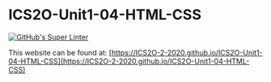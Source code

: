 # ICS2O-Unit1-04-HTML-CSS
[![GitHub's Super Linter](https://github.com/ICS2O-2-2020/ICS2O-Unit1-04-HTML-CSS/workflows/GitHub's%20Super%20Linter/badge.svg)](https://github.com/ICS2O-2-2020/ICS2O-Unit1-04-HTML-CSS/actions)

This website can be found at: [https://ICS2O-2-2020.github.io/ICS2O-Unit1-04-HTML-CSS](https://ICS2O-2-2020.github.io/ICS2O-Unit1-04-HTML-CSS)
